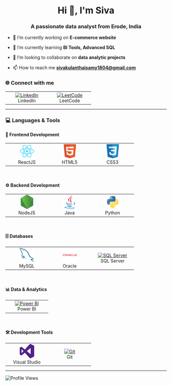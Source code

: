 <h1 align="center">Hi 👋, I'm Siva</h1>
<h3 align="center">A passionate data analyst from Erode, India</h3>



- 🔭 I’m currently working on **E-commerce website**

- 🌱 I’m currently learning **BI Tools, Advanced SQL**

- 👯 I’m looking to collaborate on **data analytic projects**

- 📫 How to reach me **sivakulanthaisamy1804@gmail.com**

<h3 align="left">🌐 Connect with me</h3>

<table>
  <tr>
    <td align="center" width="120">
      <a href="https://linkedin.com/in/siva-kulanthaisamy-1776352a9" target="_blank">
        <img src="https://raw.githubusercontent.com/rahuldkjain/github-profile-readme-generator/master/src/images/icons/Social/linked-in-alt.svg" 
             width="30" height="30" alt="LinkedIn"/>
      </a>
      <br>LinkedIn
    </td>
    <td align="center" width="120">
      <a href="https://www.leetcode.com/w8dvz5y8jd/" target="_blank">
        <img src="https://raw.githubusercontent.com/rahuldkjain/github-profile-readme-generator/master/src/images/icons/Social/leet-code.svg" 
             width="30" height="30" alt="LeetCode"/>
      </a>
      <br>LeetCode
    </td>
  </tr>
</table>

---

<h3 align="left">💻 Languages & Tools</h3>

<!-- Frontend -->
<h4 align="left">🎨 Frontend Development</h4>
<table>
  <tr>
    <td align="center" width="120">
      <a href="https://reactjs.org/" target="_blank">
        <img src="https://raw.githubusercontent.com/devicons/devicon/master/icons/react/react-original.svg" width="45" height="45" alt="ReactJS"/>
      </a>
      <br>ReactJS
    </td>
    <td align="center" width="120">
      <a href="https://www.w3.org/html/" target="_blank">
        <img src="https://raw.githubusercontent.com/devicons/devicon/master/icons/html5/html5-original.svg" width="45" height="45" alt="HTML5"/>
      </a>
      <br>HTML5
    </td>
    <td align="center" width="120">
      <a href="https://www.w3schools.com/css/" target="_blank">
        <img src="https://raw.githubusercontent.com/devicons/devicon/master/icons/css3/css3-original.svg" width="45" height="45" alt="CSS3"/>
      </a>
      <br>CSS3
    </td>
  </tr>
</table>

<br>

<!-- Backend -->
<h4 align="left">⚙️ Backend Development</h4>
<table>
  <tr>
    <td align="center" width="120">
      <a href="https://nodejs.org" target="_blank">
        <img src="https://raw.githubusercontent.com/devicons/devicon/master/icons/nodejs/nodejs-original.svg" width="45" height="45" alt="NodeJS"/>
      </a>
      <br>NodeJS
    </td>
    <td align="center" width="120">
      <a href="https://www.java.com" target="_blank">
        <img src="https://raw.githubusercontent.com/devicons/devicon/master/icons/java/java-original.svg" width="45" height="45" alt="Java"/>
      </a>
      <br>Java
    </td>
    <td align="center" width="120">
      <a href="https://www.python.org" target="_blank">
        <img src="https://raw.githubusercontent.com/devicons/devicon/master/icons/python/python-original.svg" width="45" height="45" alt="Python"/>
      </a>
      <br>Python
    </td>
  </tr>
</table>

<br>

<!-- Databases -->
<h4 align="left">🗄️ Databases</h4>
<table>
  <tr>
    <td align="center" width="120">
      <a href="https://www.mysql.com/" target="_blank">
        <img src="https://raw.githubusercontent.com/devicons/devicon/master/icons/mysql/mysql-original.svg" width="45" height="45" alt="MySQL"/>
      </a>
      <br>MySQL
    </td>
    <td align="center" width="120">
      <a href="https://www.oracle.com/" target="_blank">
        <img src="https://raw.githubusercontent.com/devicons/devicon/master/icons/oracle/oracle-original.svg" width="45" height="45" alt="Oracle"/>
      </a>
      <br>Oracle
    </td>
    <td align="center" width="120">
      <a href="https://www.microsoft.com/sql-server" target="_blank">
        <img src="https://www.svgrepo.com/show/303229/microsoft-sql-server-logo.svg" width="45" height="45" alt="SQL Server"/>
      </a>
      <br>SQL Server
    </td>
  </tr>
</table>

<br>

<!-- Data & Analytics -->
<h4 align="left">📊 Data & Analytics</h4>
<table>
  <tr>
    <td align="center" width="120">
      <a href="https://powerbi.microsoft.com/" target="_blank">
        <img src="https://raw.githubusercontent.com/microsoft/PowerBI-Icons/main/SVG/Power-BI.svg" width="45" height="45" alt="Power BI"/>
      </a>
      <br>Power BI
    </td>
  </tr>
</table>

<br>

<!-- Development Tools -->
<h4 align="left">🛠️ Development Tools</h4>
<table>
  <tr>
    <td align="center" width="120">
      <a href="https://visualstudio.microsoft.com/" target="_blank">
        <img src="https://raw.githubusercontent.com/devicons/devicon/master/icons/visualstudio/visualstudio-plain.svg" width="45" height="45" alt="Visual Studio"/>
      </a>
      <br>Visual Studio
    </td>
    <td align="center" width="120">
      <a href="https://git-scm.com/" target="_blank">
        <img src="https://www.vectorlogo.zone/logos/git-scm/git-scm-icon.svg" width="45" height="45" alt="Git"/>
      </a>
      <br>Git
    </td>
  </tr>
</table>

---

<p align="left">
  <img src="https://komarev.com/ghpvc/?username=sivasks2004&label=Profile%20Views&color=0e75b6&style=flat" alt="Profile Views" />
</p>



